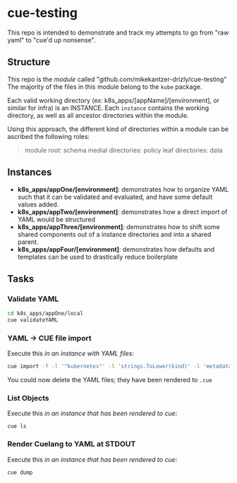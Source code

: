 # cue-testing

This repo is intended to demonstrate and track my attempts to go from "raw yaml" to "cue'd up nonsense". 

## Structure

This repo is the _module_ called "github.com/mikekantzer-drizly/cue-testing"
The majority of the files in this module belong to the `kube` package.

Each valid working directory (ex: k8s_apps/[appName]/[environment], or similar for infra) is an INSTANCE. Each `instance` contains the working directory, as well as all ancestor directories within the module. 

Using this approach, the different kind of directories within a module can be ascribed the following roles:
> module root: schema
> medial directories: policy
> leaf directories: data

## Instances

- **k8s_apps/appOne/[environment]**: demonstrates how to organize YAML such that it can be validated and evaluated, and have some default values added.
- **k8s_apps/appTwo/[environment]**: demonstrates how a direct import of YAML would be structured
- **k8s_apps/appThree/[environment]**: demonstrates how to shift some shared components out of a instance directories and into a shared parent.
- **k8s_apps/appFour/[environment]**: demonstrates how defaults and templates can be used to drastically reduce boilerplate




## Tasks

### Validate YAML

```sh
cd k8s_apps/appOne/local
cue validateYAML
```



### YAML -> CUE file import

Execute this _in an instance with YAML files_:
```sh
cue import -f -l '"kubernetes"' -l 'strings.ToLower(kind)' -l 'metadata.name' -p kube *.yaml
```
You could now delete the YAML files; they have been rendered to `.cue`

### List Objects

Execute this _in an instance that has been rendered to cue_:
```
cue ls
```

### Render Cuelang to YAML at STDOUT
Execute this _in an instance that has been rendered to cue_:
```sh
cue dump
```
